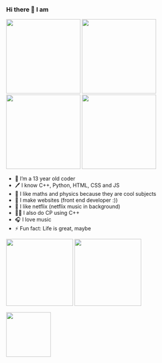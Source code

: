 ### Hi there 👋 I am 
<p float="left">
<img src="https://i.pinimg.com/originals/ac/17/f9/ac17f964ae5b5ce11424d7ec579db025.gif" width="200px" height="200px">
<img src="https://cdn.dribbble.com/users/678328/screenshots/4544844/z.gif" width="200px" height="200px">
<img src="https://cdn.dribbble.com/users/736741/screenshots/4050316/_m.gif" width="200px" height="200px">
<img src="https://cdn.dribbble.com/users/400493/screenshots/1557548/a_dribbble.gif" width="200px" height="200px">
</p>

- 🥇 I’m a 13 year old coder
- 🖊 I know C++, Python, HTML, CSS and JS
- 📐 I like maths and physics because they are cool subjects 
- 📂 I make websites (front end developer :))
- 🤟 I like netflix (netflix music in background)
- 👩‍🎓 I also do CP using C++
- 🎧 I love music 
- ⚡ Fun fact: Life is great, maybe

<p float="left">
<img height="180em" src="https://github-readme-stats.vercel.app/api/top-langs/?username=Izma810&theme=radical&hide_border=true"/>
<img height="180em" src="https://github-readme-stats.vercel.app/api?username=Izma810&show_icons=true&hide_border=true&&count_private=true&include_all_commits=true&theme=radical" />
</p>
<p float="left">
<img height="120em" src="https://github-readme-stats.vercel.app/api/pin/?username=Izma810&repo=Endangered-animals-website&theme=radical&hide_border=true"/>
</p>



